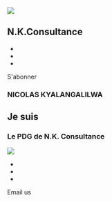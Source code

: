 <!DOCTYPE html>
<html lang="en">
    <head>
      <meta charset="UTF-8">
      <meta name="viewport" content="width=device-width, initial-scale=1.0">
      <link rel="stylesheet" href="styles.css">
      <title>Portofolio</title>
    </head>
    <body>
      <div id="portofolio">
        <section id="nav">
          <div class="img-logo"><img src="url()"><h1>N.K.<span>Consultance</span></h1></div>
          <ul class="nav-bar">
            <li nav-link><a href="#Company Profile"></a></li>
            <li nav-link><a href="#Nos services"></a></li>
            <li nav-link><a href="#Event"></a></li>
          </ul>
          <btn>S'abonner</btn>
      </secction>
      <section id="content">
        <h1>NICOLAS <span>KYALANGALILWA</span></h1>
        <h2>Je suis</h2>
        <h3>Le PDG de N.K. <span>Consultance</span></h3>
      </secction>
      <section id="nos-services">
        <div class="design-nos-services"><img class="design" src="url()"></div>
      </secction>
      </div>
    </body>
    <footer> 
      <div class="contact-us">
        <ul class="nav-bar">
            <li nav-link><a href="#contact"></a></li>
            <li nav-link><a href="#social"></a></li>
            <li nav-link><a href="#About us"></a></li>
          </ul> 
      </div>
          <btn>Email us</btn>
    </footer>
    
</html>
